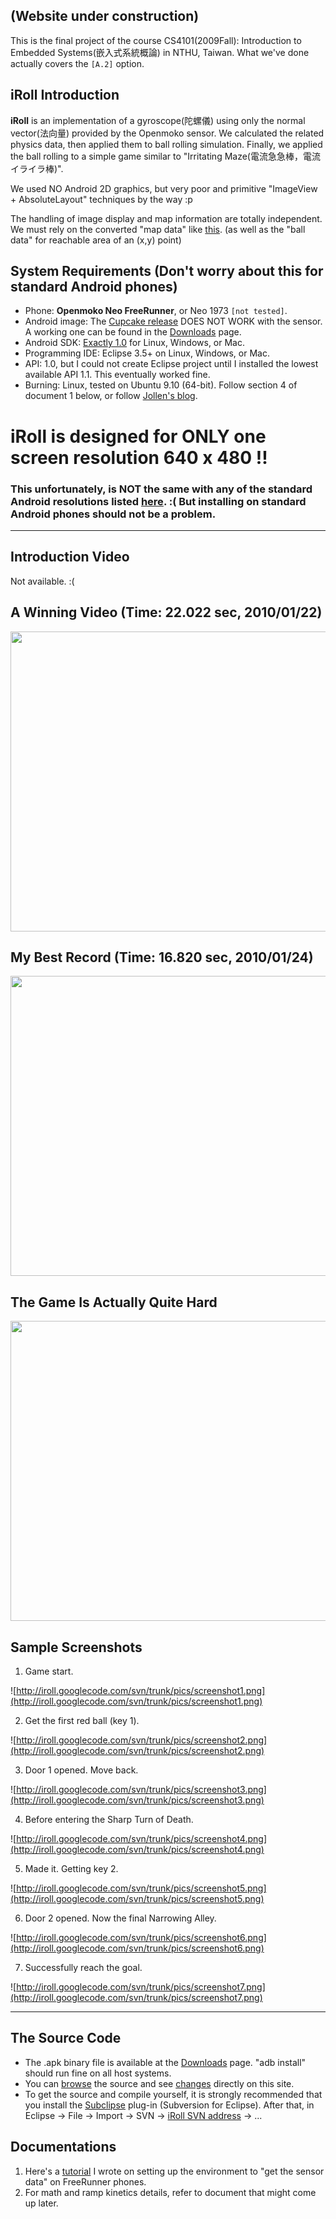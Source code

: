 ## (Website under construction) ##

This is the final project of the course CS4101(2009Fall): Introduction to Embedded Systems(嵌入式系統概論) in NTHU, Taiwan. What we've done actually covers the `[A.2]` option.


## iRoll Introduction ##
**iRoll** is an implementation of a gyroscope(陀螺儀) using only the normal vector(法向量) provided by the Openmoko sensor. We calculated the related physics data, then applied them to ball rolling simulation. Finally, we applied the ball rolling to a simple game similar to "Irritating Maze(電流急急棒，電流イライラ棒)".

We used NO Android 2D graphics, but very poor and primitive "ImageView + AbsoluteLayout" techniques by the way :p

The handling of image display and map information are totally independent. We must rely on the converted "map data" like [this](http://iroll.googlecode.com/svn/trunk/res/raw/map_r0_480x542.txt). (as well as the "ball data" for reachable area of an (x,y) point)


## System Requirements (Don't worry about this for standard Android phones) ##
  * Phone: **Openmoko Neo FreeRunner**, or Neo 1973 `[not tested]`.
  * Android image: The [Cupcake release](http://code.google.com/p/android-on-freerunner/) DOES NOT WORK with the sensor. A working one can be found in the [Downloads](http://code.google.com/p/iroll/downloads/list) page.
  * Android SDK: [Exactly 1.0](http://developer.android.com/intl/zh-TW/sdk/older_releases.html) for Linux, Windows, or Mac.
  * Programming IDE: Eclipse 3.5+ on Linux, Windows, or Mac.
  * API: 1.0, but I could not create Eclipse project until I installed the lowest available API 1.1. This eventually worked fine.
  * Burning: Linux, tested on Ubuntu 9.10 (64-bit). Follow section 4 of document 1 below, or follow [Jollen's blog](http://www.jollen.org/blog/2008/11/hello_moko_free_runner_android.html).

# iRoll is designed for ONLY one screen resolution 640 x 480 !! #
### This unfortunately, is NOT the same with any of the standard Android resolutions listed [here](http://developer.android.com/guide/practices/screens_support.html#testing). :(  But installing on standard Android phones should not be a problem. ###



---

## Introduction Video ##
Not available. :(

## A Winning Video (Time: 22.022 sec, 2010/01/22) ##
<a href='http://www.youtube.com/watch?feature=player_embedded&v=ie00JIIEkvY' target='_blank'><img src='http://img.youtube.com/vi/ie00JIIEkvY/0.jpg' width='640' height=480 /></a>

## My Best Record (Time: 16.820 sec, 2010/01/24) ##
<a href='http://www.youtube.com/watch?feature=player_embedded&v=lc3hLiMTZkM' target='_blank'><img src='http://img.youtube.com/vi/lc3hLiMTZkM/0.jpg' width='640' height=480 /></a>

## The Game Is Actually Quite Hard ##
<a href='http://www.youtube.com/watch?feature=player_embedded&v=5mv6mNWlVN8' target='_blank'><img src='http://img.youtube.com/vi/5mv6mNWlVN8/0.jpg' width='640' height=480 /></a>


## Sample Screenshots ##
1. Game start.

![http://iroll.googlecode.com/svn/trunk/pics/screenshot1.png](http://iroll.googlecode.com/svn/trunk/pics/screenshot1.png)

2. Get the first red ball (key 1).

![http://iroll.googlecode.com/svn/trunk/pics/screenshot2.png](http://iroll.googlecode.com/svn/trunk/pics/screenshot2.png)

3. Door 1 opened. Move back.

![http://iroll.googlecode.com/svn/trunk/pics/screenshot3.png](http://iroll.googlecode.com/svn/trunk/pics/screenshot3.png)

4. Before entering the Sharp Turn of Death.

![http://iroll.googlecode.com/svn/trunk/pics/screenshot4.png](http://iroll.googlecode.com/svn/trunk/pics/screenshot4.png)

5. Made it. Getting key 2.

![http://iroll.googlecode.com/svn/trunk/pics/screenshot5.png](http://iroll.googlecode.com/svn/trunk/pics/screenshot5.png)

6. Door 2 opened. Now the final Narrowing Alley.

![http://iroll.googlecode.com/svn/trunk/pics/screenshot6.png](http://iroll.googlecode.com/svn/trunk/pics/screenshot6.png)

7. Successfully reach the goal.

![http://iroll.googlecode.com/svn/trunk/pics/screenshot7.png](http://iroll.googlecode.com/svn/trunk/pics/screenshot7.png)


---

## The Source Code ##
  * The .apk binary file is available at the [Downloads](http://code.google.com/p/iroll/downloads/list) page. "adb install" should run fine on all host systems.
  * You can [browse](http://code.google.com/p/iroll/source/browse/) the source and see [changes](http://code.google.com/p/iroll/source/list) directly on this site.
  * To get the source and compile yourself, it is strongly recommended that you install the [Subclipse](http://subclipse.tigris.org/) plug-in (Subversion for Eclipse). After that, in Eclipse -> File -> Import -> SVN -> [iRoll SVN address](http://code.google.com/p/iroll/source/checkout) -> ...

## Documentations ##
  1. Here's a [tutorial](https://docs.google.com/Doc?docid=0AXoKc_12ppmlZGM1OTR6MjRfMTIzY2NxNG1uZHY) I wrote on setting up the environment to "get the sensor data" on FreeRunner phones.
  1. For math and ramp kinetics details, refer to document that might come up later.